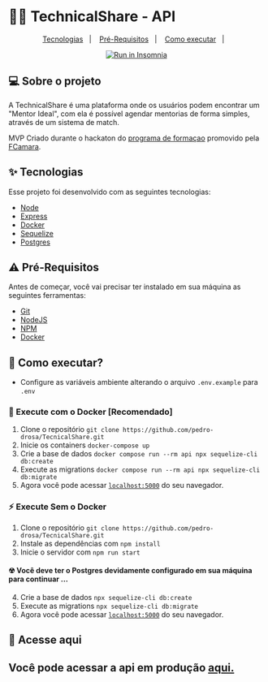 # 👨‍💻 TechnicalShare - API

<p align="center">
  <a href="#-tecnologias">Tecnologias</a>&nbsp;&nbsp;&nbsp;|&nbsp;&nbsp;&nbsp;
  <a href="#-pré-requisitos">Pré-Requisitos</a>&nbsp;&nbsp;&nbsp;|&nbsp;&nbsp;&nbsp;
  <a href="#-como-executar">Como executar</a>&nbsp;&nbsp;&nbsp;|&nbsp;&nbsp;&nbsp;
</p>

<p align="center">
  <a href="https://insomnia.rest/run/?label=TechnicalShare&uri=https%3A%2F%2Fgithub.com%2Fpedro-drosa%2FTecnicalShare%2Fblob%2Fpedro-mascarenhas%2FInsomnia.json" target="_blank"><img src="https://insomnia.rest/images/run.svg" alt="Run in Insomnia"></a>
</p>

## 💻 Sobre o projeto

A TechnicalShare é uma plataforma onde os usuários podem encontrar um "Mentor Ideal", com ela é possível agendar mentorias de forma simples, através de um sistema de match.

MVP Criado durante o hackaton do [programa de formaçao](https://digital.fcamara.com.br/programadeformacao) promovido pela [FCamara](https://digital.fcamara.com.br).

## ✨ Tecnologias

Esse projeto foi desenvolvido com as seguintes tecnologias:

- [Node](https://nodejs.org/en/)
- [Express](http://expressjs.com/pt-br/)
- [Docker](https://www.docker.com/)
- [Sequelize](https://sequelize.org/)
- [Postgres](https://www.postgresql.org/)

## ⚠ Pré-Requisitos

Antes de começar, você vai precisar ter instalado em sua máquina as seguintes ferramentas: <br/>

- [Git](https://git-scm.com)
- [NodeJS](https://nodejs.org)
- [NPM](https://www.npmjs.com/)
- [Docker](https://www.docker.com/)

## 🚀 Como executar?

- Configure as variáveis ambiente alterando o arquivo `.env.example` para `.env`

### 🐳 Execute com o Docker [Recomendado]

1. Clone o repositório `git clone https://github.com/pedro-drosa/TecnicalShare.git`
2. Inicie os containers `docker-compose up`
3. Crie a base de dados `docker compose run --rm api npx sequelize-cli db:create`
4. Execute as migrations `docker compose run --rm api npx sequelize-cli db:migrate`
5. Agora você pode acessar [`localhost:5000`](http://localhost:5000) do seu navegador.

### ⚡ Execute Sem o Docker

1. Clone o repositório `git clone https://github.com/pedro-drosa/TecnicalShare.git`
2. Instale as dependências com `npm install`
3. Inicie o servidor com `npm run start`

#### ☢ Você deve ter o Postgres devidamente configurado em sua máquina para continuar ...

4. Crie a base de dados `npx sequelize-cli db:create`
5. Execute as migrations `npx sequelize-cli db:migrate`
6. Agora você pode acessar [`localhost:5000`](http://localhost:5000) do seu navegador.

## 📄 Acesse aqui

## Você pode acessar a api em produção [aqui.]()
